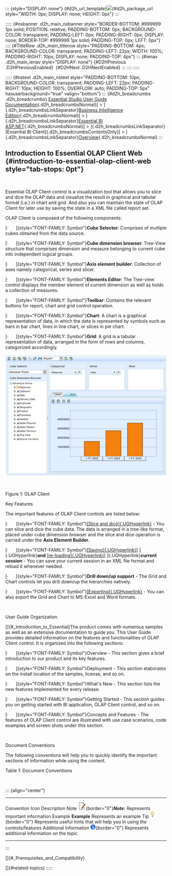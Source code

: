 ::: {style="DISPLAY: none"}
[](ms-xhelp:///?Id=d2h_url_template){#d2h_url_template}![](!package_url!){#d2h_package_url style="WIDTH: 0px; DISPLAY: none; HEIGHT: 0px"}
:::

::::: {#nsbanner .d2h_main_nsbanner style="BORDER-BOTTOM: #999999 1px solid; POSITION: relative; PADDING-BOTTOM: 0px; BACKGROUND-COLOR: transparent; PADDING-LEFT: 0px; PADDING-RIGHT: 0px; DISPLAY: none; BORDER-TOP: #999999 1px solid; PADDING-TOP: 0px; LEFT: 0px"}
:::: {#TitleRow .d2h_main_titlerow style="PADDING-BOTTOM: 4px; BACKGROUND-COLOR: transparent; PADDING-LEFT: 22px; WIDTH: 100%; PADDING-RIGHT: 10px; DISPLAY: none; PADDING-TOP: 4px"}
::: {#ienav .d2h_main_ienav style="DISPLAY: none"}
[](ms-xhelp:///?Id=de7b1e78-4fb1-4c05-80f5-2e938a2d4c42){#D2HPrevious .D2HPreviousEnabled}  [](ms-xhelp:///?Id=838a593f-1b9d-4511-bc33-fe08d7c2c50f){#D2HNext .D2HNextEnabled}
:::
::::
:::::

::::: {#nstext .d2h_main_nstext style="PADDING-BOTTOM: 10px; BACKGROUND-COLOR: transparent; PADDING-LEFT: 22px; PADDING-RIGHT: 10px; HEIGHT: 100%; OVERFLOW: auto; PADDING-TOP: 5px" hasuserbackground="true" valign="bottom"}
::: {#d2h_breadcrumbs .d2h_breadcrumbs}
[Essential Studio User Guide Documentation](ms-xhelp:///?Id=12457748-09e3-4d74-a240-8e049cedf030){.d2h_breadcrumbsNormal}[ \> ]{.d2h_breadcrumbsLinkSeparator}[Business Intelligence Edition](ms-xhelp:///?Id=fdf33dd8-62b2-47b9-ad7b-fc50e590bca5){.d2h_breadcrumbsNormal}[ \> ]{.d2h_breadcrumbsLinkSeparator}[Essential BI ASP.NET](ms-xhelp:///?Id=99c6694e-59c3-4c59-abb5-ce9ce9a948bc){.d2h_breadcrumbsNormal}[ \> ]{.d2h_breadcrumbsLinkSeparator}[Essential BI Client]{.d2h_breadcrumbsContentsOnly}[ \> ]{.d2h_breadcrumbsLinkSeparator}[Overview](ms-xhelp:///?Id=de7b1e78-4fb1-4c05-80f5-2e938a2d4c42){.d2h_breadcrumbsNormal}
:::

## Introduction to Essential OLAP Client Web {#introduction-to-essential-olap-client-web style="tab-stops: 0pt"}

 

Essential OLAP Client control is a visualization tool that allows you to slice and dice the OLAP data and visualize the result in graphical and tabular format (i.e.) in chart and grid. And also you can maintain the state of OLAP Client for later use by saving the state in a XML file called report set.

OLAP Client is composed of the following components:

[·      ]{style="FONT-FAMILY: Symbol"}**Cube Selector**: Comprises of multiple cubes obtained from the data source.

[·      ]{style="FONT-FAMILY: Symbol"}**Cube dimension browser**: Tree-View structure that comprises dimension and measure belonging to current cube into independent logical groups.

[·      ]{style="FONT-FAMILY: Symbol"}**Axis element builder**: Collection of axes namely categorical, series and slicer.

[·      ]{style="FONT-FAMILY: Symbol"}**Elements Editor**: The Tree-view control displays the member element of current dimension as well as holds a collection of measures.

[·      ]{style="FONT-FAMILY: Symbol"}**Toolbar**: Contains the relevant buttons for report, chart and grid control operation.

[·      ]{style="FONT-FAMILY: Symbol"}**Chart**: A chart is a graphical representation of data, in which the data is represented by symbols such as bars in bar chart, lines in line chart, or slices in pie chart.

[·      ]{style="FONT-FAMILY: Symbol"}**Grid**: A grid is a tabular representation of data, arranged in the form of rows and columns, categorized accordingly.

![Description: C:\\Users\\Hari\\Pictures\\LATEST OLAP CLIENT\\OLAP Client.png](ImagesExt/image45_0.jpg)

 

Figure 1: OLAP Client

Key Features

The important features of OLAP Client controls are listed below:

[·      ]{style="FONT-FAMILY: Symbol"}[[Slice and dice]{.UGHyperlink}](ms-xhelp:///?Id=79d4d141-72e2-4106-9cd6-d6bf0144626a) - You can slice and dice the cube data. The data is arranged in a tree-like format, placed under cube dimension browser and the slice and dice operation is carried under the **Axis Element Builder.**

[·      ]{style="FONT-FAMILY: Symbol"}[[Saving]{.UGHyperlink}](ms-xhelp:///?Id=0e1ce6f6-d8fd-42fb-81e0-e174ea5516a7)[ ]{.UGHyperlink}**and** [[re-loading]{.UGHyperlink}](ms-xhelp:///?Id=0e1ce6f6-d8fd-42fb-81e0-e174ea5516a7)[ ]{.UGHyperlink}**current session** - You can save your current session in an XML file format and reload it whenever needed.

[·      ]{style="FONT-FAMILY: Symbol"}**Drill down/up support** - The Grid and Chart controls let you drill down/up the hierarchies natively.

[·      ]{style="FONT-FAMILY: Symbol"}[[Exporting]{.UGHyperlink}](ms-xhelp:///?Id=ea929c26-cdd7-42b2-9664-5408683ac98c) - You can also export the Grid and Chart to MS-Excel and Word formats.

 

User Guide Organization

[]{#_Introduction_to_Essential}The product comes with numerous samples as well as an extensive documentation to guide you. This User Guide provides detailed information on the features and functionalities of OLAP Client control. It is organized into the following sections:

[·      ]{style="FONT-FAMILY: Symbol"}Overview - This section gives a brief introduction to our product and its key features.

[·      ]{style="FONT-FAMILY: Symbol"}Deployment - This section elaborates on the install location of the samples, license, and so on.

[·      ]{style="FONT-FAMILY: Symbol"}What\'s New - This section lists the new features implemented for every release.

[·      ]{style="FONT-FAMILY: Symbol"}Getting Started - This section guides you on getting started with BI application, OLAP Client control, and so on.

[·      ]{style="FONT-FAMILY: Symbol"}Concepts and Features - The features of OLAP Client control are illustrated with use case scenarios, code examples and screen shots under this section.

 

Document Conventions

The following conventions will help you to quickly identify the important sections of information while using the content.

Table 1: Document Conventions

 

::: {align="center"}
  ------------------------ ------------------------------------------------------------------------------------------------------------- ---------------------------------------------------------------------------
  Convention               Icon                                                                                                          Description
  Note                     ![](ImagesExt/image45_1.jpg){border="0"}***Note:***                                                           Represents important information
  Example                  **Example**                                                                                                   Represents an example
  Tip                      ![Description: C:\\Users\\Hari\\Pictures\\OlapClient\\Tip.png](ImagesExt/image45_2.png){border="0"}           Represents useful hints that will help you in using the controls/features
  Additional Information   ![Description: C:\\Users\\Hari\\Pictures\\OlapClient\\Information.png](ImagesExt/image45_3.png){border="0"}   Represents additional information on the topic
  ------------------------ ------------------------------------------------------------------------------------------------------------- ---------------------------------------------------------------------------
:::

[]{#_Prerequisites_and_Compatibility} 

[]{#related-topics}
:::::
